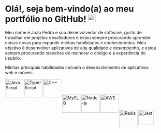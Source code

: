   # Olá!, seja bem-vindo(a) ao meu portfólio no GitHub!  <img src="https://media.giphy.com/media/hvRJCLFzcasrR4ia7z/giphy.gif" width="25px">
  
  Meu nome é João Pedro e sou desenvolvedor de software, gosto de trabalhar em projetos desafiadores e estou sempre procurando aprender coisas novas para expandir minhas habilidades e conhecimentos. Meu objetivo é desenvolver aplicativos de alta qualidade e desempenho, e estou sempre procurando maneiras de melhorar o código e a experiência do usuário.

Minhas principais habilidades incluem o desenvolvimento de aplicativos web e móveis.

<img align="left" alt="JavaScript" height="60" width="60" src="https://img.icons8.com/color/javascript" />
  <img align="left" alt="TyperScript" height="60" width="60" src="https://img.icons8.com/color/typescript" />
  <img align="left" alt="C++" height="60" width="60" src="https://img.icons8.com/color/c-plus-plus-logo" />
  <br>
  <br>
  <br>
  <img align="left" alt="MySLQ" height="60" width="60" src="https://img.icons8.com/color/mysql" />
  <img align="left" alt="Node-js" height="60" width="60" src="https://img.icons8.com/color/nodejs" />
  <img align="left" alt="AWS" height="60" width="60" src="https://img.icons8.com/color/amazon-web-services" />
  <br>
  <br>
  <br>
  <img align="left" alt="Redis" height="60" width="60" src="https://img.icons8.com/color/redis" />
  <img align="left" alt="Jest" height="50" width="50" src="https://cdn.jsdelivr.net/gh/devicons/devicon/icons/jest/jest-plain.svg" />
